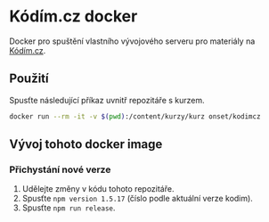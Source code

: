 # Kódím.cz docker

Docker pro spuštění vlastního vývojového serveru pro materiály na [Kódím.cz](https://kodim.cz/).

## Použití

Spusťte následující příkaz uvnitř repozitáře s kurzem.

```sh
docker run --rm -it -v $(pwd):/content/kurzy/kurz onset/kodimcz
```

## Vývoj tohoto docker image

### Přichystání nové verze

1. Udělejte změny v kódu tohoto repozitáře.
1. Spusťte `npm version 1.5.17` (číslo podle aktuální verze kodim).
1. Spusťte `npm run release`.
